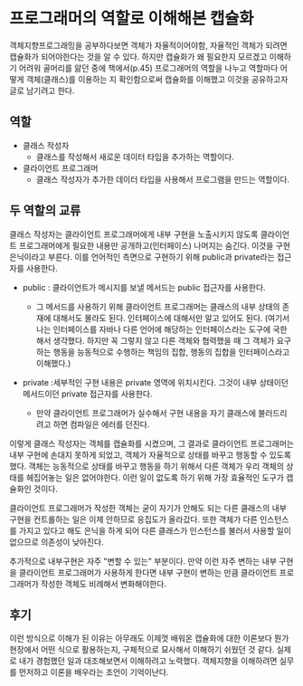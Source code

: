 # 프로그래머의 역할로 이해해본 캡슐화
객체지향프로그래밍을 공부하다보면 객체가 자율적이어야함, 자율적인 객체가 되려면 캡슐화가 되어야한다는 것을 알 수 있다. 
하지만 캡슐화가 왜 필요한지 모르겠고 이해하기 어려워 골머리를 앓던 중에 책에서(p.45) 프로그래머의 역할을 나누고 역할마다 어떻게 객체(클래스)를 이용하는 지 확인함으로써 캡슐화를 이해했고 
이것을 공유하고자 글로 남기려고 한다. 

## 역할
- 클래스 작성자
  - 클래스를 작성해서 새로운 데이터 타입을 추가하는 역할이다. 
- 클라이언트 프로그래머
  - 클래스 작성자가 추가한 데이터 타입을 사용해서 프로그램을 만드는 역할이다.

## 두 역할의 교류
클래스 작성자는 클라이언트 프로그래머에게 내부 구현을 노출시키지 않도록 클라이언트 프로그래머에게 필요한 내용만 공개하고(인터페이스) 나머지는 숨긴다. 이것을 구현 은닉이라고 부른다. 
이를 언어적인 측면으로 구현하기 위해 public과 private라는 접근자를 사용한다.

- public : 클라이언트가 메시지를 보낼 메서드는 public 접근자를 사용한다.
  - 그 메서드를 사용하기 위해 클라이언트 프로그래머는 클래스의 내부 상태의 존재에 대해서도 몰라도 된다. 인터페이스에 대해서만 알고 있어도 된다.
  (여기서 나는 인터페이스를 자바나 다른 언어에 해당하는 인터페이스라는 도구에 국한해서 생각했다.
하지만 꼭 그렇지 않고 다른 객체와 협력했을 때 그 객체가 요구하는 행동을 능동적으로 수행하는 책임의 집합, 행동의 집합을 인터페이스라고 이해했다.)

- private :세부적인 구현 내용은 private 영역에 위치시킨다. 그것이 내부 상태이던 메서드이던 private 접근자를 사용한다.
  - 만약 클라이언트 프로그래머가 실수해서 구현 내용을 자기 클래스에 불러드리려고 하면 컴파일은 에러를 던진다. 



이렇게 클래스 작성자는 객체를 캡슐화를 시켰으며, 그 결과로 클라이언트 프로그래머는 내부 구현에 손대지 못하게 되었고, 객체가 자율적으로 상태를 바꾸고 행동할 수 있도록 했다. 
객체는 능동적으로 상태를 바꾸고 행동을 하기 위해서 다른 객체가 우리 객체의 상태를 헤집어놓는 일은 없어야한다. 이런 일이 없도록 하기 위해 가장 효율적인 도구가 캡슐화인 것이다.

클라이언트 프로그래머가 작성한 객체는 굳이 자기가 안해도 되는 다른 클래스의 내부 구현을 컨트롤하는 일은 이제 안하므로 응집도가 올라갔다.
또한 객체가 다른 인스턴스를 가지고 있다고 해도 은닉을 하게 되어 다른 클래스가 인스턴스를 불러서 사용할 일이 없으므로 의존성이 낮아진다.


추가적으로 내부구현은 자주 "변할 수 있는" 부분이다. 
만약 이런 자주 변하는 내부 구현을 클라이언트 프로그래머가 사용하게 한다면 내부 구현이 변하는 만큼 클라이언트 프로그래머가 작성한 객체도 비례해서 변화해야한다.

## 후기
이런 방식으로 이해가 된 이유는 아무래도 이제껏 배워온 캡슐화에 대한 이론보다 뭔가 현장에서 어떤 식으로 활용하는지, 구체적으로 묘사해서 이해하기 쉬웠던 것 같다. 
실제로 내가 경험했던 일과 대조해보면서 이해하려고 노력했다.
객체지향을 이해하려면 실무를 먼저하고 이론을 배우라는 조언이 기억이난다. 
